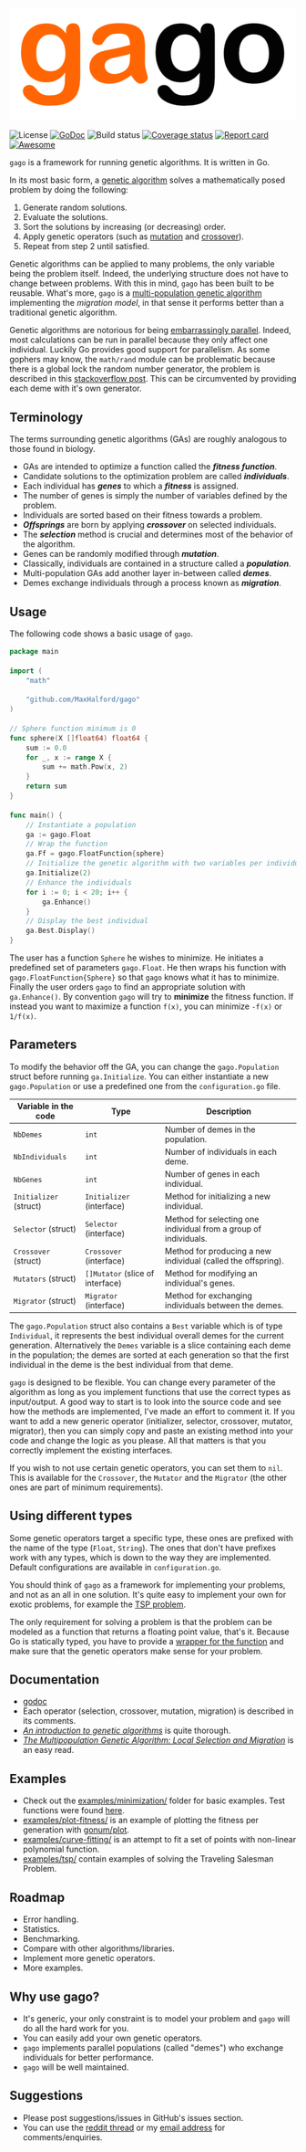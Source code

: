 ![Logo](logo.png)

![License](http://img.shields.io/:license-mit-blue.svg)
[![GoDoc](https://godoc.org/github.com/MaxHalford/gago?status.svg)](https://godoc.org/github.com/MaxHalford/gago)
![Build status](https://api.travis-ci.org/MaxHalford/gago.svg?branch=master)
[![Coverage status](https://coveralls.io/repos/github/MaxHalford/gago/badge.svg?branch=master)](https://coveralls.io/github/MaxHalford/gago?branch=master)
[![Report card](https://img.shields.io/badge/go_report-A+-brightgreen.svg)](https://goreportcard.com/report/github.com/MaxHalford/gago)
[![Awesome](https://cdn.rawgit.com/sindresorhus/awesome/d7305f38d29fed78fa85652e3a63e154dd8e8829/media/badge.svg)](https://github.com/sindresorhus/awesome)

`gago` is a framework for running genetic algorithms. It is written in Go.

In its most basic form, a [genetic algorithm](https://www.wikiwand.com/en/Genetic_algorithm) solves a mathematically posed problem by doing the following:

1. Generate random solutions.
2. Evaluate the solutions.
3. Sort the solutions by increasing (or decreasing) order.
4. Apply genetic operators (such as [mutation](https://www.wikiwand.com/en/Mutation_(genetic_algorithm)) and [crossover](http://www.wikiwand.com/en/Crossover_(genetic_algorithm))).
5. Repeat from step 2 until satisfied.

Genetic algorithms can be applied to many problems, the only variable being the problem itself. Indeed, the underlying structure does not have to change between problems. With this in mind, `gago` has been built to be reusable. What's more, `gago` is a [multi-population genetic algorithm](http://www.pohlheim.com/Papers/mpga_gal95/gal2_1.html) implementing the *migration model*, in that sense it performs better than a traditional genetic algorithm.

Genetic algorithms are notorious for being [embarrassingly parallel](http://www.wikiwand.com/en/Embarrassingly_parallel). Indeed, most calculations can be run in parallel because they only affect one individual. Luckily Go provides good support for parallelism. As some gophers may know, the `math/rand` module can be problematic because there is a global lock the random number generator, the problem is described in this [stackoverflow post](http://stackoverflow.com/questions/14298523/why-does-adding-concurrency-slow-down-this-golang-code). This can be circumvented by providing each deme with it's own generator.

## Terminology

The terms surrounding genetic algorithms (GAs) are roughly analogous to those found in biology.

- GAs are intended to optimize a function called the ***fitness function***.
- Candidate solutions to the optimization problem are called ***individuals***.
- Each individual has ***genes*** to which a ***fitness*** is assigned.
- The number of genes is simply the number of variables defined by the problem.
- Individuals are sorted based on their fitness towards a problem.
- ***Offsprings*** are born by applying ***crossover*** on selected individuals.
- The ***selection*** method is crucial and determines most of the behavior of the algorithm.
- Genes can be randomly modified through ***mutation***.
- Classically, individuals are contained in a structure called a ***population***.
- Multi-population GAs add another layer in-between called ***demes***.
- Demes exchange individuals through a process known as ***migration***.

## Usage

The following code shows a basic usage of `gago`.

```go
package main

import (
	"math"

	"github.com/MaxHalford/gago"
)

// Sphere function minimum is 0
func sphere(X []float64) float64 {
	sum := 0.0
	for _, x := range X {
		sum += math.Pow(x, 2)
	}
	return sum
}

func main() {
	// Instantiate a population
	ga := gago.Float
	// Wrap the function
	ga.Ff = gago.FloatFunction{sphere}
	// Initialize the genetic algorithm with two variables per individual
	ga.Initialize(2)
	// Enhance the individuals
	for i := 0; i < 20; i++ {
		ga.Enhance()
	}
	// Display the best individual
	ga.Best.Display()
}
```

The user has a function `Sphere` he wishes to minimize. He initiates a predefined set of parameters `gago.Float`. He then wraps his function with `gago.FloatFunction{Sphere}` so that `gago` knows what it has to minimize. Finally the user orders `gago` to find an appropriate solution with `ga.Enhance()`. By convention `gago` will try to **minimize** the fitness function. If instead you want to maximize a function `f(x)`, you can minimize `-f(x)` or `1/f(x)`.

## Parameters

To modify the behavior off the GA, you can change the `gago.Population` struct before running `ga.Initialize`. You can either instantiate a new `gago.Population` or use a predefined one from the `configuration.go` file.

| Variable in the code   | Type                      | Description                                                      |
|------------------------|---------------------------|------------------------------------------------------------------|
| `NbDemes`              | `int`                     | Number of demes in the population.                               |
| `NbIndividuals`        | `int`                     | Number of individuals in each deme.                              |
| `NbGenes`              | `int`                     | Number of genes in each individual.                              |
| `Initializer` (struct) | `Initializer` (interface) | Method for initializing a new individual.                        |
| `Selector` (struct)    | `Selector` (interface)    | Method for selecting one individual from a group of individuals. |
| `Crossover` (struct)     | `Crossover` (interface)     | Method for producing a new individual (called the offspring).    |
| `Mutators` (struct)     | `[]Mutator` (slice of interface)     | Method for modifying an individual's genes.                      |
| `Migrator` (struct)    | `Migrator` (interface)    | Method for exchanging individuals between the demes.             |

The `gago.Population` struct also contains a `Best` variable which is of type `Individual`, it represents the best individual overall demes for the current generation. Alternatively the `Demes` variable is a slice containing each deme in the population; the demes are sorted at each generation so that the first individual in the deme is the best individual from that deme.

`gago` is designed to be flexible. You can change every parameter of the algorithm as long as you implement functions that use the correct types as input/output. A good way to start is to look into the source code and see how the methods are implemented, I've made an effort to comment it. If you want to add a new generic operator (initializer, selector, crossover, mutator, migrator), then you can simply copy and paste an existing method into your code and change the logic as you please. All that matters is that you correctly implement the existing interfaces.

If you wish to not use certain genetic operators, you can set them to `nil`. This is available for the `Crossover`, the `Mutator` and the `Migrator` (the other ones are part of minimum requirements).

## Using different types

Some genetic operators target a specific type, these ones are prefixed with the name of the type (`Float`, `String`). The ones that don't have prefixes work with any types, which is down to the way they are implemented. Default configurations are available in `configuration.go`.

You should think of `gago` as a framework for implementing your problems, and not as an all in one solution. It's quite easy to implement your own for exotic problems, for example the [TSP problem](examples/tsp/).

The only requirement for solving a problem is that the problem can be modeled as a function that returns a floating point value, that's it. Because Go is statically typed, you have to provide a [wrapper for the function](fitness.go) and make sure that the genetic operators make sense for your problem.

## Documentation

- [godoc](https://godoc.org/github.com/MaxHalford/gago)
- Each operator (selection, crossover, mutation, migration) is described in its comments.
- [*An introduction to genetic algorithms*](http://www.boente.eti.br/fuzzy/ebook-fuzzy-mitchell.pdf) is quite thorough.
- [*The Multipopulation Genetic Algorithm: Local Selection and Migration*](http://www.pohlheim.com/Papers/mpga_gal95/gal2_1.html) is an easy read.

## Examples

- Check out the [examples/minimization/](examples/math-functions/) folder for basic examples. Test functions were found [here](http://www.sfu.ca/~ssurjano/optimization.html).
- [examples/plot-fitness/](examples/plot-fitness/) is an example of plotting the fitness per generation with [gonum/plot](https://github.com/gonum/plot).
- [examples/curve-fitting/](examples/curve-fitting/) is an attempt to fit a set of points with non-linear polynomial function.
- [examples/tsp/](examples/tsp/) contain examples of solving the Traveling Salesman Problem.

## Roadmap

- Error handling.
- Statistics.
- Benchmarking.
- Compare with other algorithms/libraries.
- Implement more genetic operators.
- More examples.

## Why use gago?

- It's generic, your only constraint is to model your problem and `gago` will do all the hard work for you.
- You can easily add your own genetic operators.
- `gago` implements parallel populations (called "demes") who exchange individuals for better performance.
- `gago` will be well maintained.

## Suggestions

- Please post suggestions/issues in GitHub's issues section.
- You can use the [reddit thread](https://www.reddit.com/r/golang/comments/43oi5j/gago_a_parallel_genetic_algorithm_with_go/) or my [email address](mailto:maxhalford25@gmail.com) for comments/enquiries.
